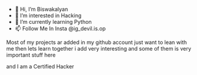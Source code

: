 - 👋 Hi, I’m Biswakalyan
- 👀 I’m interested in Hacking
- 🌱 I’m currently learning Python
- 📫 Follow Me In Insta @ig_devil.is.op

Most of my projects ar added in my github account just want to lean with me then lets learn together
i add very interesting and some of them is very important stuff here

and I am a Certified Hacker
